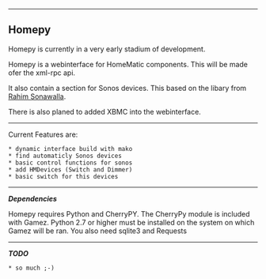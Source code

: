 <hr />

##  Homepy

Homepy is currently in a very early stadium of development.

Homepy is a webinterface for HomeMatic components. This will be made ofer the xml-rpc api.

It also contain a section for Sonos devices. This based on the libary from [Rahim Sonawalla](https://github.com/rahims). 

There is also planed to added XBMC into the webinterface.

<hr />

Current Features are:

	* dynamic interface build with mako
	* find automaticly Sonos devices
	* basic control functions for sonos
	* add HMDevices (Switch and Dimmer)
	* basic switch for this devices

<hr />

***Dependencies***

Homepy requires Python and CherryPY. The CherryPy module is included with Gamez. Python 2.7 or higher must be installed on the system on which Gamez will be ran.
You also need sqlite3 and Requests

<hr />

***TODO***

	* so much ;-)

